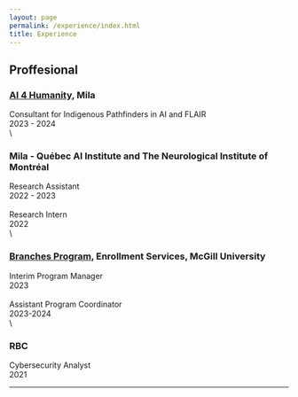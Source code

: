 ```yaml
---
layout: page
permalink: /experience/index.html
title: Experience
---
```


## Proffesional


### [AI 4 Humanity](https://mila.quebec/en/ai-for-humanity/vision), Mila<br>
Consultant for Indigenous Pathfinders in AI and FLAIR <br>2023 - 2024<br> \
### Mila - Québec AI Institute and The Neurological Institute of Montréal<br>
Research Assistant <br>2022 - 2023<br> \
Research Intern<br>
2022<br> \
### [Branches Program](https://www.mcgill.ca/branches/), Enrollment Services, McGill University<br>
Interim Program Manager<br>
2023<br> \
Assistant Program Coordinator	<br>
2023-2024<br> \
### RBC
Cybersecurity Analyst <br>
2021<br>


---


